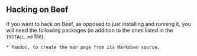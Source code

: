 Hacking on Beef
---------------

If you want to hack on Beef, as opposed to just installing and running it,
you will need the following packages (in addition to the ones listed in the
`INSTALL.md` file):

	* Pandoc, to create the man page from its Markdown source.
